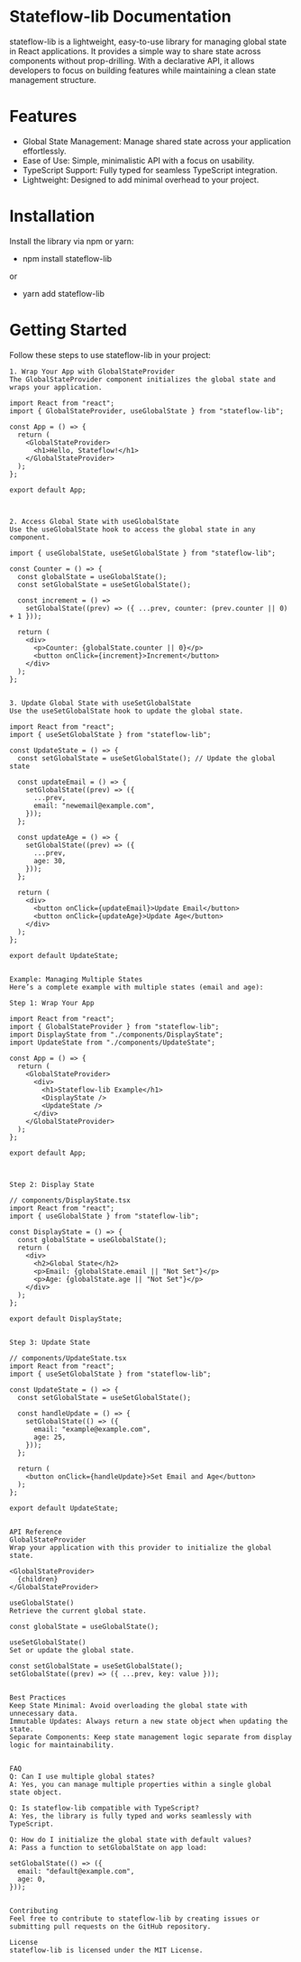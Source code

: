 # Stateflow-lib Documentation
stateflow-lib is a lightweight, easy-to-use library for managing global state in React applications. It provides a simple way to share state across 
components without prop-drilling. With a declarative API, it allows developers to focus on building features while maintaining a clean state management structure.

# Features
- Global State Management: Manage shared state across your application effortlessly.
- Ease of Use: Simple, minimalistic API with a focus on usability.
- TypeScript Support: Fully typed for seamless TypeScript integration.
- Lightweight: Designed to add minimal overhead to your project.

# Installation
Install the library via npm or yarn:

- npm install stateflow-lib

or

- yarn add stateflow-lib

# Getting Started
Follow these steps to use stateflow-lib in your project:

```tsx
1. Wrap Your App with GlobalStateProvider
The GlobalStateProvider component initializes the global state and wraps your application.

import React from "react";
import { GlobalStateProvider, useGlobalState } from "stateflow-lib";

const App = () => {
  return (
    <GlobalStateProvider>
      <h1>Hello, Stateflow!</h1>
    </GlobalStateProvider>
  );
};

export default App;



2. Access Global State with useGlobalState
Use the useGlobalState hook to access the global state in any component.

import { useGlobalState, useSetGlobalState } from "stateflow-lib";

const Counter = () => {
  const globalState = useGlobalState();
  const setGlobalState = useSetGlobalState();

  const increment = () =>
    setGlobalState((prev) => ({ ...prev, counter: (prev.counter || 0) + 1 }));

  return (
    <div>
      <p>Counter: {globalState.counter || 0}</p>
      <button onClick={increment}>Increment</button>
    </div>
  );
};


3. Update Global State with useSetGlobalState
Use the useSetGlobalState hook to update the global state.

import React from "react";
import { useSetGlobalState } from "stateflow-lib";

const UpdateState = () => {
  const setGlobalState = useSetGlobalState(); // Update the global state

  const updateEmail = () => {
    setGlobalState((prev) => ({
      ...prev,
      email: "newemail@example.com",
    }));
  };

  const updateAge = () => {
    setGlobalState((prev) => ({
      ...prev,
      age: 30,
    }));
  };

  return (
    <div>
      <button onClick={updateEmail}>Update Email</button>
      <button onClick={updateAge}>Update Age</button>
    </div>
  );
};

export default UpdateState;


Example: Managing Multiple States
Here’s a complete example with multiple states (email and age):

Step 1: Wrap Your App

import React from "react";
import { GlobalStateProvider } from "stateflow-lib";
import DisplayState from "./components/DisplayState";
import UpdateState from "./components/UpdateState";

const App = () => {
  return (
    <GlobalStateProvider>
      <div>
        <h1>Stateflow-lib Example</h1>
        <DisplayState />
        <UpdateState />
      </div>
    </GlobalStateProvider>
  );
};

export default App;



Step 2: Display State

// components/DisplayState.tsx
import React from "react";
import { useGlobalState } from "stateflow-lib";

const DisplayState = () => {
  const globalState = useGlobalState();
  return (
    <div>
      <h2>Global State</h2>
      <p>Email: {globalState.email || "Not Set"}</p>
      <p>Age: {globalState.age || "Not Set"}</p>
    </div>
  );
};

export default DisplayState;


Step 3: Update State

// components/UpdateState.tsx
import React from "react";
import { useSetGlobalState } from "stateflow-lib";

const UpdateState = () => {
  const setGlobalState = useSetGlobalState();

  const handleUpdate = () => {
    setGlobalState(() => ({
      email: "example@example.com",
      age: 25,
    }));
  };

  return (
    <button onClick={handleUpdate}>Set Email and Age</button>
  );
};

export default UpdateState;


API Reference
GlobalStateProvider
Wrap your application with this provider to initialize the global state.

<GlobalStateProvider>
  {children}
</GlobalStateProvider>

useGlobalState()
Retrieve the current global state.

const globalState = useGlobalState();

useSetGlobalState()
Set or update the global state.

const setGlobalState = useSetGlobalState();
setGlobalState((prev) => ({ ...prev, key: value }));


Best Practices
Keep State Minimal: Avoid overloading the global state with unnecessary data.
Immutable Updates: Always return a new state object when updating the state.
Separate Components: Keep state management logic separate from display logic for maintainability.


FAQ
Q: Can I use multiple global states?
A: Yes, you can manage multiple properties within a single global state object.

Q: Is stateflow-lib compatible with TypeScript?
A: Yes, the library is fully typed and works seamlessly with TypeScript.

Q: How do I initialize the global state with default values?
A: Pass a function to setGlobalState on app load:

setGlobalState(() => ({
  email: "default@example.com",
  age: 0,
}));


Contributing
Feel free to contribute to stateflow-lib by creating issues or submitting pull requests on the GitHub repository.

License
stateflow-lib is licensed under the MIT License.


